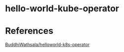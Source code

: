 # hello-world-kube-operator

# References
[BuddhiWathsala/helloworld-k8s-operator](https://github.com/BuddhiWathsala/helloworld-k8s-operator)
